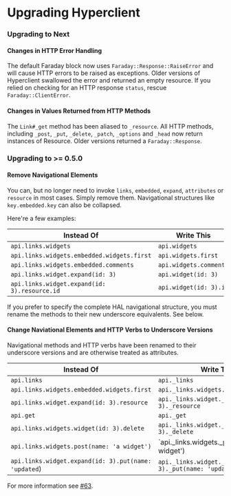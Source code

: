 Upgrading Hyperclient
=====================

### Upgrading to Next

#### Changes in HTTP Error Handling

The default Faraday block now uses `Faraday::Response::RaiseError` and will cause HTTP errors to be raised as exceptions. Older versions of Hyperclient swallowed the error and returned an empty resource. If you relied on checking for an HTTP response `status`, rescue `Faraday::ClientError`.

#### Changes in Values Returned from HTTP Methods

The `Link#_get` method has been aliased to `_resource`. All HTTP methods, including `_post`, `_put`, `_delete`, `_patch`, `_options` and `_head` now return instances of Resource. Older versions returned a `Faraday::Response`.

### Upgrading to >= 0.5.0

#### Remove Navigational Elements

You can, but no longer need to invoke `links`, `embedded`, `expand`, `attributes` or `resource` in most cases. Simply remove them. Navigational structures like `key.embedded.key` can also be collapsed.

Here're a few examples:

Instead Of                                      | Write This
----------------------------------------------- | -----------------------
`api.links.widgets`                             | `api.widgets`
`api.links.widgets.embedded.widgets.first`      | `api.widgets.first`
`api.links.widgets.embedded.comments`           | `api.widgets.comments`
`api.links.widget.expand(id: 3)`                | `api.widget(id: 3)`
`api.links.widget.expand(id: 3).resource.id`    | `api.widget(id: 3).id`

If you prefer to specify the complete HAL navigational structure, you must rename the methods to their new underscore equivalents. See below.

#### Change Naviational Elements and HTTP Verbs to Underscore Versions

Navigational methods and HTTP verbs have been renamed to their underscore versions and are otherwise treated as attributes.

Instead Of                                              | Write This
------------------------------------------------------- | ----------------------------------------------------------------
`api.links`                                             | `api._links`
`api.links.widgets.embedded.widgets.first`              | `api._links.widgets._embedded.first`
`api.links.widget.expand(id: 3).resource`               | `api._links.widget._expand(id: 3)._resource`
`api.get`                                               | `api._get`
`api.links.widgets.widget(id: 3).delete`                | `api._links.widget._expand(id: 3)._delete`
`api.links.widgets.post(name: 'a widget')`              | `api._links.widgets._post(name: 'a widget')
`api.links.widget.expand(id: 3).put(name: 'updated`)    | `api._links.widget._expand(id: 3)._put(name: 'updated')`

For more information see [#63](https://github.com/codegram/hyperclient/pull/63).

